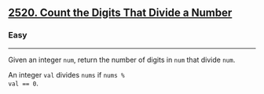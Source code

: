 <h2><a href="https://leetcode.com/problems/count-the-digits-that-divide-a-number/description/">2520. Count the Digits That Divide a Number</a></h2><h3>Easy</h3><hr><div>
<p>
Given an integer <code>num</code>, return the number of digits in <code>num</code> that divide <code>num</code>.

An integer <code>val</code> divides <code>nums</code> if <code>nums % val == 0</code>.
</p>

</div>